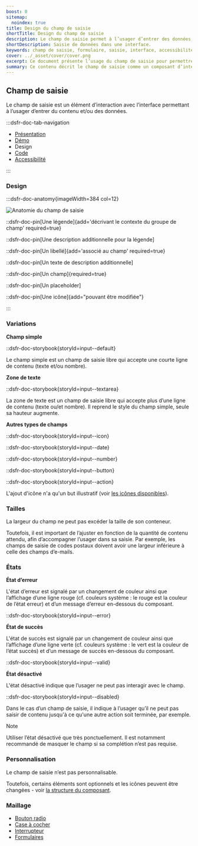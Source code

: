 ```yaml
---
boost: 0
sitemap:
  noindex: true
title: Design du champ de saisie
shortTitle: Design du champ de saisie
description: Le champ de saisie permet à l’usager d’entrer des données dans une interface en respectant des règles de clarté et d’accessibilité.
shortDescription: Saisie de données dans une interface.
keywords: champ de saisie, formulaire, saisie, interface, accessibilité, design system, UX, UI, libellé
cover: ../_asset/cover/cover.png
excerpt: Ce document présente l’usage du champ de saisie pour permettre à l’usager d’entrer des informations, en précisant les cas d’usage appropriés et les bonnes pratiques d’interface.
summary: Ce contenu décrit le champ de saisie comme un composant d’interface permettant à l’usager de saisir du contenu ou des données. Il indique quand l’utiliser, avec quelles alternatives dans le cas de choix fermés, et fournit des recommandations précises sur son usage, la disposition des éléments, les messages de retour, l’accessibilité et les libellés. Il s’adresse aux concepteurs et développeurs souhaitant garantir une saisie claire, efficace et cohérente dans leurs interfaces.
---
```


## Champ de saisie

Le champ de saisie est un élément d’interaction avec l’interface permettant à l’usager d’entrer du contenu et/ou des données.

:::dsfr-doc-tab-navigation

- [Présentation](../index.md)
- [Démo](../demo/index.md)
- Design
- [Code](../code/index.md)
- [Accessibilité](../accessibility/index.md)

:::

### Design

:::dsfr-doc-anatomy{imageWidth=384 col=12}

![Anatomie du champ de saisie](../_asset/anatomy/anatomy-1.png)

::dsfr-doc-pin[Une légende]{add='décrivant le contexte du groupe de champ' required=true}

::dsfr-doc-pin[Une description additionnelle pour la légende]

::dsfr-doc-pin[Un libellé]{add='associé au champ' required=true}

::dsfr-doc-pin[Un texte de description additionnelle]

::dsfr-doc-pin[Un champ]{required=true}

::dsfr-doc-pin[Un placeholder]

::dsfr-doc-pin[Une icône]{add="pouvant être modifiée"}

:::

### Variations

**Champ simple**

::dsfr-doc-storybook{storyId=input--default}

Le champ simple est un champ de saisie libre qui accepte une courte ligne de contenu (texte et/ou nombre).

**Zone de texte**

::dsfr-doc-storybook{storyId=input--textarea}

La zone de texte est un champ de saisie libre qui accepte plus d’une ligne de contenu (texte ou/et nombre). Il reprend le style du champ simple, seule sa hauteur augmente.

**Autres types de champs**

::dsfr-doc-storybook{storyId=input--icon}

::dsfr-doc-storybook{storyId=input--date}

::dsfr-doc-storybook{storyId=input--number}

::dsfr-doc-storybook{storyId=input--button}

::dsfr-doc-storybook{storyId=input--action}

L'ajout d'icône n'a qu'un but illustratif (voir [les icônes disponibles](../../../../../core/_part/doc/icon/index.md)).

### Tailles

La largeur du champ ne peut pas excéder la taille de son conteneur.

Toutefois, il est important de l’ajuster en fonction de la quantité de contenu attendu, afin d’accompagner l’usager dans sa saisie. Par exemple, les champs de saisie de codes postaux doivent avoir une largeur inférieure à celle des champs d’e-mails.

### États

**État d’erreur**

L'état d’erreur est signalé par un changement de couleur ainsi que l’affichage d’une ligne rouge (cf. couleurs système : le rouge est la couleur de l’état erreur) et d’un message d’erreur en-dessous du composant.

::dsfr-doc-storybook{storyId=input--error}

**État de succès**

L'état de succès est signalé par un changement de couleur ainsi que l’affichage d’une ligne verte (cf. couleurs système : le vert est la couleur de l’état succès) et d’un message de succès en-dessous du composant.

::dsfr-doc-storybook{storyId=input--valid}

**État désactivé**

L'état désactivé indique que l’usager ne peut pas interagir avec le champ.

::dsfr-doc-storybook{storyId=input--disabled}

Dans le cas d’un champ de saisie, il indique à l’usager qu’il ne peut pas saisir de contenu jusqu'à ce qu'une autre action soit terminée, par exemple.

> [!NOTE]
> Utiliser l’état désactivé que très ponctuellement. Il est notamment recommandé de masquer le champ si sa complétion n’est pas requise.

### Personnalisation

Le champ de saisie n’est pas personnalisable.

Toutefois, certains éléments sont optionnels et les icônes peuvent être changées - voir [la structure du composant](#champ-de-saisie).

### Maillage

- [Bouton radio](../../../../radio/_part/doc/index.md)
- [Case à cocher](../../../../checkbox/_part/doc/index.md)
- [Interrupteur](../../../../toggle/_part/doc/index.md)
- [Formulaires](../../../../form/_part/doc/index.md)


